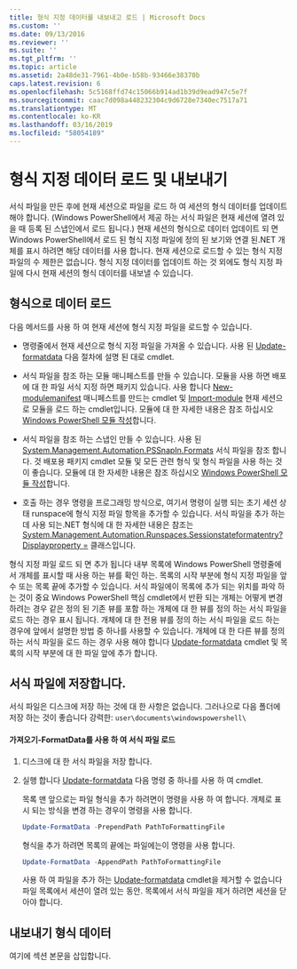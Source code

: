 ```yaml
---
title: 형식 지정 데이터를 내보내고 로드 | Microsoft Docs
ms.custom: ''
ms.date: 09/13/2016
ms.reviewer: ''
ms.suite: ''
ms.tgt_pltfrm: ''
ms.topic: article
ms.assetid: 2a48de31-7961-4b0e-b58b-93466e38370b
caps.latest.revision: 6
ms.openlocfilehash: 5c5168ffd74c15066b914ad1b39d9ead947c5e7f
ms.sourcegitcommit: caac7d098a448232304c9d6728e7340ec7517a71
ms.translationtype: MT
ms.contentlocale: ko-KR
ms.lasthandoff: 03/16/2019
ms.locfileid: "58054189"
---
```

# <a name="loading-and-exporting-formatting-data"></a>형식 지정 데이터 로드 및 내보내기

서식 파일을 만든 후에 현재 세션으로 파일을 로드 하 여 세션의 형식 데이터를 업데이트 해야 합니다. (Windows PowerShell에서 제공 하는 서식 파일은 현재 세션에 열려 있을 때 등록 된 스냅인에서 로드 됩니다.) 현재 세션의 형식으로 데이터 업데이트 되 면 Windows PowerShell에서 로드 된 형식 지정 파일에 정의 된 보기와 연결 된.NET 개체를 표시 하려면 해당 데이터를 사용 합니다. 현재 세션으로 로드할 수 있는 형식 지정 파일의 수 제한은 없습니다. 형식 지정 데이터를 업데이트 하는 것 외에도 형식 지정 파일에 다시 현재 세션의 형식 데이터를 내보낼 수 있습니다.

## <a name="loading-format-data"></a>형식으로 데이터 로드

다음 메서드를 사용 하 여 현재 세션에 형식 지정 파일을 로드할 수 있습니다.

- 명령줄에서 현재 세션으로 형식 지정 파일을 가져올 수 있습니다. 사용 된 [Update-formatdata](/powershell/module/Microsoft.PowerShell.Utility/Update-FormatData) 다음 절차에 설명 된 대로 cmdlet.

- 서식 파일을 참조 하는 모듈 매니페스트를 만들 수 있습니다. 모듈을 사용 하면 배포에 대 한 파일 서식 지정 하면 패키지 있습니다. 사용 합니다 [New-modulemanifest](/powershell/module/Microsoft.PowerShell.Core/New-ModuleManifest) 매니페스트를 만드는 cmdlet 및 [Import-module](/powershell/module/Microsoft.PowerShell.Core/Import-Module) 현재 세션으로 모듈을 로드 하는 cmdlet입니다. 모듈에 대 한 자세한 내용은 참조 하십시오 [Windows PowerShell 모듈 작성](../module/writing-a-windows-powershell-module.md)합니다.

- 서식 파일을 참조 하는 스냅인 만들 수 있습니다. 사용 된 [System.Management.Automation.PSSnapIn.Formats](/dotnet/api/System.Management.Automation.PSSnapIn.Formats) 서식 파일을 참조 합니다. 것 배포용 패키지 cmdlet 모듈 및 모든 관련 형식 및 형식 파일을 사용 하는 것이 좋습니다. 모듈에 대 한 자세한 내용은 참조 하십시오 [Windows PowerShell 모듈 작성](../module/writing-a-windows-powershell-module.md)합니다.

- 호출 하는 경우 명령을 프로그래밍 방식으로, 여기서 명령이 실행 되는 초기 세션 상태 runspace에 형식 지정 파일 항목을 추가할 수 있습니다. 서식 파일을 추가 하는 데 사용 되는.NET 형식에 대 한 자세한 내용은 참조는 [System.Management.Automation.Runspaces.Sessionstateformatentry? Displayproperty =](/dotnet/api/System.Management.Automation.Runspaces.SessionStateFormatEntry) 클래스입니다.

형식 지정 파일 로드 되 면 추가 됩니다 내부 목록에 Windows PowerShell 명령줄에서 개체를 표시할 때 사용 하는 뷰를 확인 하는. 목록의 시작 부분에 형식 지정 파일을 앞 수 또는 목록 끝에 추가할 수 있습니다. 서식 파일에이 목록에 추가 되는 위치를 파악 하는 것이 중요 Windows PowerShell 핵심 cmdlet에서 반환 되는 개체는 어떻게 변경 하려는 경우 같은 정의 된 기존 뷰를 포함 하는 개체에 대 한 뷰를 정의 하는 서식 파일을 로드 하는 경우  표시 됩니다. 개체에 대 한 전용 뷰를 정의 하는 서식 파일을 로드 하는 경우에 앞에서 설명한 방법 중 하나를 사용할 수 있습니다.  개체에 대 한 다른 뷰를 정의 하는 서식 파일을 로드 하는 경우 사용 해야 합니다 [Update-formatdata](/powershell/module/Microsoft.PowerShell.Utility/Update-FormatData) cmdlet 및 목록의 시작 부분에 대 한 파일 앞에 추가 합니다.

## <a name="storing-your-formatting-file"></a>서식 파일에 저장합니다.

서식 파일은 디스크에 저장 하는 것에 대 한 사항은 없습니다. 그러나으로 다음 폴더에 저장 하는 것이 좋습니다 강력한: `user\documents\windowspowershell\`

#### <a name="loading-a-format-file-using-import-formatdata"></a>가져오기-FormatData를 사용 하 여 서식 파일 로드

1. 디스크에 대 한 서식 파일을 저장 합니다.

2. 실행 합니다 [Update-formatdata](/powershell/module/Microsoft.PowerShell.Utility/Update-FormatData) 다음 명령 중 하나를 사용 하 여 cmdlet.

   목록 맨 앞으로는 파일 형식을 추가 하려면이 명령을 사용 하 여 합니다. 개체로 표시 되는 방식을 변경 하는 경우이 명령을 사용 합니다.

   ```powershell
   Update-FormatData -PrependPath PathToFormattingFile
   ```

   형식을 추가 하려면 목록의 끝에는 파일에는이 명령을 사용 합니다.

   ```powershell
   Update-FormatData -AppendPath PathToFormattingFile
   ```

   사용 하 여 파일을 추가 하는 [Update-formatdata](/powershell/module/Microsoft.PowerShell.Utility/Update-FormatData) cmdlet을 제거할 수 없습니다 파일 목록에서 세션이 열려 있는 동안. 목록에서 서식 파일을 제거 하려면 세션을 닫아야 합니다.

## <a name="exporting-format-data"></a>내보내기 형식 데이터

여기에 섹션 본문을 삽입합니다.
